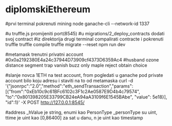 # diplomskiEthereum

#prvi terminal pokrenuti mining node
ganache-cli --network-id 1337


#u truffle.js promijeniti port(8545)
#u migrations/2_deploy_contracts dodati svoj contract
#iz direktorija drugi terminal compalirati contracte i pokrenuti truffle
truffle compile
truffle migrate --reset
npm run dev


#metamask trenutni privatni account
#0x0a2192380E4a24c37944D73909cf4373D6359Ac4
#husband ozone distance segment trap vanish buzz only maple reject obtain choice

#slanje novca 1ETH na test account, from pogledati u ganache pod private account bilo koju adresu i staviti na to od metamaska
curl -d '{"jsonrpc":"2.0","method":"eth_sendTransaction","params": [{"from":"0xEb10c9c61BFc6102c3F1c2Ae0587E9D4b4c79574", "to":"0x801398205E33799CB24eA94aA3109f6E1545BAbe", "value": 5e18}], "id":1}' -X POST http://127.0.0.1:8545/


#address _hValue je string, enumi kao PersonType _personType su uint, ttime je uint kao [0,86400] za sat u danu, n je uint kao timestamp




